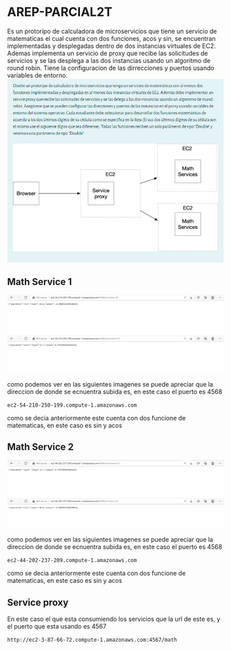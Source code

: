 # AREP-PARCIAL2T

Es un protoripo de calculadora de microservicios que tiene un servicio de matematicas el cual cuenta con dos funciones, acos y sin, se encuentran implementadas y desplegadas dentro de dos instancias virtuales de EC2. Ademas implementa un servicio de proxy que recibe las solicitudes de servicios y se las desplega a las dos instancias usando un algoritmo de round robin. Tiene la configuracion de las dirrecciones y puertos usando variables de entorno.
![imagen](./img/1.PNG)

## Math Service 1

![](./img/5.PNG)
![](./img/6.PNG)

como podemos ver en las siguientes imagenes se puede apreciar que la direccion de donde se ecnuentra subida es, en este caso el puerto es 4568
``` 
ec2-54-210-250-199.compute-1.amazonaws.com
```

como se decia anteriormente este cuenta con dos funcione de matematicas, en este caso es sin y acos

## Math Service 2

![](./img/7.PNG)
![](./img/8.PNG)

como podemos ver en las siguientes imagenes se puede apreciar que la direccion de donde se ecnuentra subida es, en este caso el puerto es 4568
``` 
ec2-44-202-237-209.compute-1.amazonaws.com
```

como se decia anteriormente este cuenta con dos funcione de matematicas, en este caso es sin y acos

## Service proxy
En este caso el que esta consumiendo los servicios que la url de este es, y el puerto que esta usando es 4567
``` 
http://ec2-3-87-66-72.compute-1.amazonaws.com:4567/math
```
